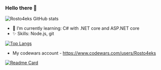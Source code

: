 ### Hello there 👋

![Rosto4eks GitHub stats](https://github-readme-stats.vercel.app/api?username=Rosto4eks&show_icons=true&theme=midnight-purple)

- 🌱 I’m currently learning: C# with .NET core and ASP.NET core
- ✨ Skills: Node.js, git

[![Top Langs](https://github-readme-stats.vercel.app/api/top-langs/?username=Rosto4eks&hide=css,handlebars&langs_count=4&theme=midnight-purple)](https://github.com/anuraghazra/github-readme-stats)

- My codewars account - https://www.codewars.com/users/Rosto4eks

[![Readme Card](https://github-readme-stats.vercel.app/api/pin/?username=Rosto4eks&repo=Youtube-video-downloader-Dotnet&theme=midnight-purple)](https://github.com/anuraghazra/github-readme-stats)
